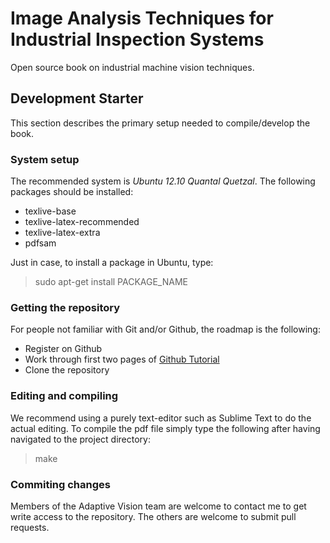 # Image Analysis Techniques for Industrial Inspection Systems #

Open source book on industrial machine vision techniques.

## Development Starter ##

This section describes the primary setup needed to compile/develop the book.

### System setup ###

The recommended system is *Ubuntu 12.10 Quantal Quetzal*. The following packages should be installed:

* texlive-base
* texlive-latex-recommended
* texlive-latex-extra
* pdfsam

Just in case, to install a package in Ubuntu, type:

> sudo apt-get install PACKAGE_NAME

### Getting the repository ###

For people not familiar with Git and/or Github, the roadmap is the following:

* Register on Github
* Work through first two pages of [Github Tutorial](http://learn.github.com/p/intro.html)
* Clone the repository

### Editing and compiling ###

We recommend using a purely text-editor such as Sublime Text to do the actual editing. To compile the pdf file simply type the following after having navigated to the project directory:

> make

### Commiting changes ###

Members of the Adaptive Vision team are welcome to contact me to get write access to the repository. The others are welcome to submit pull requests.